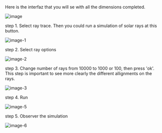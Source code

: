 Here is the interfaz that you will se with all the dimensions completed.

![image](https://github.com/user-attachments/assets/b73b7a0e-ef9c-454d-8700-a79d92a3cf1c)

step 1. Select ray trace. Then you could run a simulation of solar rays at this button.

![image-1](https://github.com/user-attachments/assets/8f4b2acf-69ad-4e84-9e19-66293a8afdc6)

step 2. Select ray options

![image-2](https://github.com/user-attachments/assets/c68e79d7-3ca5-46e0-8100-a1a98c2ce5fa)

step 3. Change number of rays from 10000 to 1000 or 100, then press 'ok'. 
This step is important to see more clearly the different allignments on the rays. 

![image-3](https://github.com/user-attachments/assets/9300e18f-66ad-4325-ba63-eb5ad72a1e61)

step 4. Run

![image-5](https://github.com/user-attachments/assets/7b82b164-e441-4d78-bbd4-e5a995aaff5b)

step 5. Observer the simulation

![image-6](https://github.com/user-attachments/assets/c0b83bc9-29ca-4c0b-8c25-8c10b9a2e5c7)
